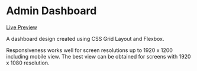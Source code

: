 # Admin Dashboard

<a href="https://wselina.github.io/admin-dashboard/" target="_blank">Live Preview</a>

A dashboard design created using CSS Grid Layout and Flexbox. 

Responsiveness works well for screen resolutions up to 1920 x 1200 including mobile view. The best view can be obtained for screens with 1920 x 1080 resolution.